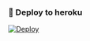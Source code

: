


### 🚀 Deploy to heroku
[![Deploy](https://www.herokucdn.com/deploy/button.svg)](https://heroku.com/deploy?template=https://github.com/HariboTube/etiket)
